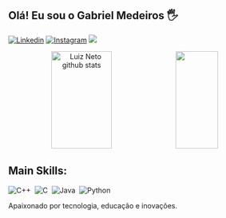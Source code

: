 ## Olá! Eu sou o Gabriel Medeiros 🖐️

[![Linkedin](https://img.shields.io/badge/-LinkedIn-%230077B5?style=for-the-badge&logo=linkedin&logoColor=white)](https://www.linkedin.com/in/gabriel-medeiros-028501241/)
[![Instagram](https://img.shields.io/badge/Instagram-E4405F?style=for-the-badge&logo=instagram&logoColor=white)](https://www.instagram.com/gabriel_mdrss/)
<a href = "https://open.spotify.com/user/31b6nfhg7mt3jeoaxrxvlyqthzh4?si=40d2598ac467412c"> <img src="https://img.shields.io/badge/Spotify-%DF0174?&style=for-the-badge&logo=spotify&logoColor=white" target="_blank" ></a>


<div align="center">

<img width="49%" height="195px" src="https://github-readme-stats.vercel.app/api?access_token=<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&username=gabrielmdrss&hide_border=true&title_color=00ffff&icon_color=fffaf0&text_color=c9d1d9&bg_color=0d1117&layout=compact"  alt="Luiz Neto github stats" />

  <img width="41%" height="195px" src="https://github-readme-stats.vercel.app/api/top-langs/?access_token=<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&username=gabrielmdrss&layout=donut-vertical&hide_border=true&title_color=00ffff&text_color=c9d1d9&bg_color=0d1117&langs_count=8"/>
</div>

## Main Skills:
![C++](https://img.shields.io/badge/-C%2B%2B-0D1117?style=for-the-badge&logo=c%2B%2B&labelColor=0D1117)&nbsp;
![C](https://img.shields.io/badge/-C-0D1117?style=for-the-badge&logo=c&labelColor=0D1117)&nbsp;
![Java](https://img.shields.io/badge/-Java-0D1117?style=for-the-badge&logo=java&labelColor=0D1117)&nbsp;
![Python](https://img.shields.io/badge/-Python-0D1117?style=for-the-badge&logo=python&labelColor=0D1117)&nbsp;

Apaixonado por tecnologia, educação e inovações.
